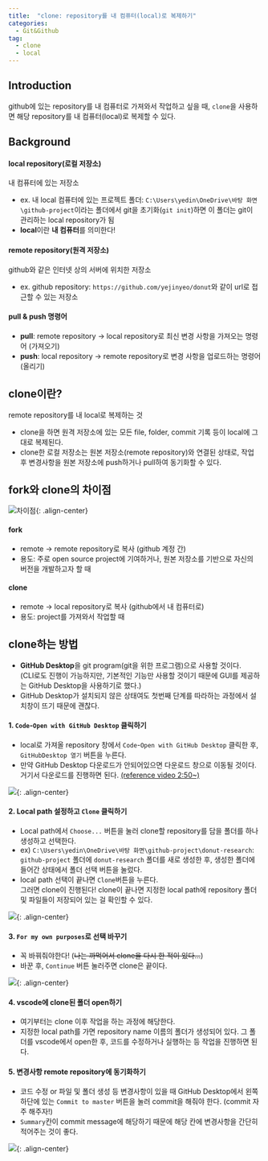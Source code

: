 ```yaml
---
title:  "clone: repository를 내 컴퓨터(local)로 복제하기"
categories: 
  - Git&Github
tag:
  - clone
  - local
---
```



## Introduction
github에 있는 repository를 내 컴퓨터로 가져와서 작업하고 싶을 때, `clone`을 사용하면 해당 repository를 내 컴퓨터(local)로 복제할 수 있다.


## Background
#### local repository(로컬 저장소)
내 컴퓨터에 있는 저장소
- ex. 내 local 컴퓨터에 있는 프로젝트 폴더:  `C:\Users\yedin\OneDrive\바탕 화면\github-project`이라는 폴더에서 git을 초기화(`git init`)하면 이 폴더는 git이 관리하는 local repository가 됨
- **local**이란 **내 컴퓨터**를 의미한다!

#### remote repository(원격 저장소)
github와 같은 인터넷 상의 서버에 위치한 저장소
- ex. github repository: `https://github.com/yejinyeo/donut`와 같이 url로 접근할 수 있는 저장소

#### pull & push 명령어
- **pull**: remote repository -> local repository로 최신 변경 사항을 가져오는 명령어 (가져오기)
- **push**: local repository -> remote repository로 변경 사항을 업로드하는 명령어 (올리기)


## clone이란?
remote repository를 내 local로 복제하는 것
- clone을 하면 원격 저장소에 있는 모든 file, folder, commit 기록 등이 local에 그대로 복제된다.
- clone한 로컬 저장소는 원본 저장소(remote repository)와 연결된 상태로, 작업 후 변경사항을 원본 저장소에 push하거나 pull하여 동기화할 수 있다.

## fork와 clone의 차이점
![차이점](https://img1.daumcdn.net/thumb/R1280x0/?scode=mtistory2&fname=https%3A%2F%2Fblog.kakaocdn.net%2Fdn%2FcNIKgW%2FbtqzVC5QIms%2F7NgNXHZvZoWbaP3Wy6QWd1%2Fimg.png){: .align-center}
#### fork
- remote -> remote repository로 복사 (github 계정 간)
- 용도: 주로 open source project에 기여하거나, 원본 저장소를 기반으로 자신의 버전을 개발하고자 할 때 

#### clone
- remote -> local repository로 복사 (github에서 내 컴퓨터로)
- 용도: project를 가져와서 작업할 때


## clone하는 방법
- **GitHub Desktop**을 git program(git을 위한 프로그램)으로 사용할 것이다.  
(CLI로도 진행이 가능하지만, 기본적인 기능만 사용할 것이기 때문에 GUI를 제공하는 GitHub Desktop을 사용하기로 했다.)
- GitHub Desktop가 설치되지 않은 상태여도 첫번째 단계를 따라하는 과정에서 설치창이 뜨기 때문에 괜찮다.

#### 1. `Code`-`Open with GitHub Desktop` 클릭하기
- local로 가져올 repository 창에서 `Code`-`Open with GitHub Desktop` 클릭한 후, `GitHubDesktop 열기` 버튼을 누른다.
- 만약 GitHub Desktop 다운로드가 안되어있으면 다운로드 창으로 이동될 것이다. 거기서 다운로드를 진행하면 된다. [(reference video 2:50~)](https://www.youtube.com/watch?v=--MMmHbSH9k&t=187s)

![]({{site.url}}/images/2024-08-13-clone/open-desktop.png){: .align-center}

#### 2. Local path 설정하고 `Clone` 클릭하기
- Local path에서 `Choose...` 버튼을 눌러 clone할 repository를 담을 폴더를 하나 생성하고 선택한다. 
- ex) `C:\Users\yedin\OneDrive\바탕 화면\github-project\donut-research`: `github-project` 폴더에 `donut-research` 폴더를 새로 생성한 후, 생성한 폴더에 들어간 상태에서 폴더 선택 버튼을 눌렀다.
- local path 선택이 끝나면 `Clone`버튼을 누른다.  
그러면 clone이 진행된다! clone이 끝나면 지정한 local path에 repository 폴더 및 파일들이 저장되어 있는 걸 확인할 수 있다.

![]({{site.url}}/images/2024-08-13-clone/clone-repository.png){: .align-center}

#### 3. `For my own purposes`로 선택 바꾸기
- 꼭 바꿔줘야한다! (~~나는 까먹어서 clone을 다시 한 적이 있다...~~)
- 바꾼 후, `Continue` 버튼 눌러주면 clone은 끝이다.

![]({{site.url}}/images/2024-08-13-clone/for-my-own-purpose.png){: .align-center}

#### 4. vscode에 clone된 폴더 open하기
- 여기부터는 clone 이후 작업을 하는 과정에 해당한다.
- 지정한 local path를 가면 repository name 이름의 폴더가 생성되어 있다. 그 폴더를 vscode에서 open한 후, 코드를 수정하거나 실행하는 등 작업을 진행하면 된다. 

#### 5. 변경사항 remote repository에 동기화하기
- 코드 수정 or 파일 및 폴더 생성 등 변경사항이 있을 때 GitHub Desktop에서 왼쪽 하단에 있는 `Commit to master` 버튼을 눌러 commit을 해줘야 한다. (commit 자주 해주자!)
- `Summary`칸이 commit message에 해당하기 때문에 해당 칸에 변경사항을 간단히 적어주는 것이 좋다.

![]({{site.url}}/images/2024-08-13-clone/commit-block.png){: .align-center}